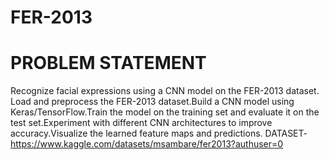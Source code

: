 # FER-2013
# PROBLEM STATEMENT
Recognize facial expressions using a CNN model on the FER-2013 dataset.
Load and preprocess the FER-2013 dataset.Build a CNN model using Keras/TensorFlow.Train the model on the training set and evaluate it on the test set.Experiment with different CNN architectures to improve accuracy.Visualize the learned feature maps and predictions.
DATASET-https://www.kaggle.com/datasets/msambare/fer2013?authuser=0

